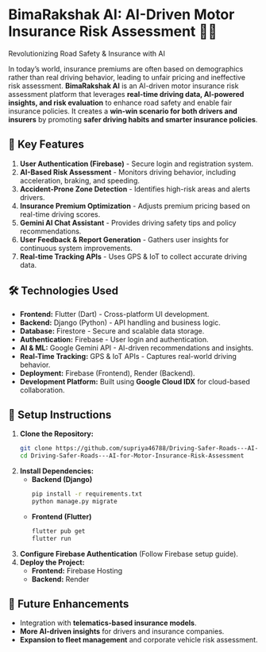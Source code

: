 # BimaRakshak AI: AI-Driven Motor Insurance Risk Assessment 🚗💡
Revolutionizing Road Safety & Insurance with AI

In today’s world, insurance premiums are often based on demographics rather than real driving behavior, leading to unfair pricing and ineffective risk assessment.
**BimaRakshak AI** is an AI-driven motor insurance risk assessment platform that leverages **real-time driving data, AI-powered insights, and risk evaluation** to enhance road safety and enable fair insurance policies. It creates a **win-win scenario for both drivers and insurers** by promoting **safer driving habits and smarter insurance policies**.

## 🎯 Key Features  
1. **User Authentication (Firebase)** - Secure login and registration system.  
2. **AI-Based Risk Assessment** - Monitors driving behavior, including acceleration, braking, and speeding.  
3. **Accident-Prone Zone Detection** - Identifies high-risk areas and alerts drivers.  
4. **Insurance Premium Optimization** - Adjusts premium pricing based on real-time driving scores.  
5. **Gemini AI Chat Assistant** - Provides driving safety tips and policy recommendations.  
6. **User Feedback & Report Generation** - Gathers user insights for continuous system improvements.  
7. **Real-time Tracking APIs** - Uses GPS & IoT to collect accurate driving data.

## 🛠 Technologies Used  
- **Frontend:** Flutter (Dart) - Cross-platform UI development.  
- **Backend:** Django (Python) - API handling and business logic.  
- **Database:** Firestore - Secure and scalable data storage.  
- **Authentication:** Firebase - User login and authentication.  
- **AI & ML:** Google Gemini API - AI-driven recommendations and insights.  
- **Real-Time Tracking:** GPS & IoT APIs - Captures real-world driving behavior.  
- **Deployment:** Firebase (Frontend), Render (Backend).  
- **Development Platform:** Built using **Google Cloud IDX** for cloud-based collaboration.

## 📌 Setup Instructions  
1. **Clone the Repository:**  
   ```sh
   git clone https://github.com/supriya46788/Driving-Safer-Roads---AI-for-Motor-Insurance-Risk-Assessment.git
   cd Driving-Safer-Roads---AI-for-Motor-Insurance-Risk-Assessment
   ```
2. **Install Dependencies:**  
   - **Backend (Django)**  
     ```sh
     pip install -r requirements.txt
     python manage.py migrate
     ```
   - **Frontend (Flutter)**  
     ```sh
     flutter pub get
     flutter run
     ```
3. **Configure Firebase Authentication** (Follow Firebase setup guide).  
4. **Deploy the Project:**  
   - **Frontend:** Firebase Hosting  
   - **Backend:** Render
  
## 📌 Future Enhancements  
- Integration with **telematics-based insurance models**.  
- **More AI-driven insights** for drivers and insurance companies.  
- **Expansion to fleet management** and corporate vehicle risk assessment. 

  
